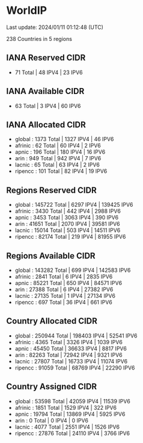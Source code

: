 # WorldIP

Last update: 2024/01/11 01:12:48 (UTC)

238 Countries in 5 regions

## IANA Reserved CIDR

- 71 Total | 48 IPV4 | 23 IPV6

## IANA Available CIDR

- 63 Total | 3 IPV4 | 60 IPV6

## IANA Allocated CIDR

- global : 1373 Total | 1327 IPV4 | 46 IPV6
- afrinic : 62 Total | 60 IPV4 | 2 IPV6
- apnic : 196 Total | 180 IPV4 | 16 IPV6
- arin : 949 Total | 942 IPV4 | 7 IPV6
- lacnic : 65 Total | 63 IPV4 | 2 IPV6
- ripencc : 101 Total | 82 IPV4 | 19 IPV6

## Regions Reserved CIDR

- global : 145722 Total | 6297 IPV4 | 139425 IPV6
- afrinic : 3430 Total | 442 IPV4 | 2988 IPV6
- apnic : 3453 Total | 3063 IPV4 | 390 IPV6
- arin : 41651 Total | 2070 IPV4 | 39581 IPV6
- lacnic : 15014 Total | 503 IPV4 | 14511 IPV6
- ripencc : 82174 Total | 219 IPV4 | 81955 IPV6

## Regions Available CIDR

- global : 143282 Total | 699 IPV4 | 142583 IPV6
- afrinic : 2841 Total | 6 IPV4 | 2835 IPV6
- apnic : 85221 Total | 650 IPV4 | 84571 IPV6
- arin : 27388 Total | 6 IPV4 | 27382 IPV6
- lacnic : 27135 Total | 1 IPV4 | 27134 IPV6
- ripencc : 697 Total | 36 IPV4 | 661 IPV6

## Country Allocated CIDR

- global : 250944 Total | 198403 IPV4 | 52541 IPV6
- afrinic : 4365 Total | 3326 IPV4 | 1039 IPV6
- apnic : 45450 Total | 36633 IPV4 | 8817 IPV6
- arin : 82263 Total | 72942 IPV4 | 9321 IPV6
- lacnic : 27807 Total | 16733 IPV4 | 11074 IPV6
- ripencc : 91059 Total | 68769 IPV4 | 22290 IPV6

## Country Assigned CIDR

- global : 53598 Total | 42059 IPV4 | 11539 IPV6
- afrinic : 1851 Total | 1529 IPV4 | 322 IPV6
- apnic : 19794 Total | 13869 IPV4 | 5925 IPV6
- arin : 0 Total | 0 IPV4 | 0 IPV6
- lacnic : 4077 Total | 2551 IPV4 | 1526 IPV6
- ripencc : 27876 Total | 24110 IPV4 | 3766 IPV6
